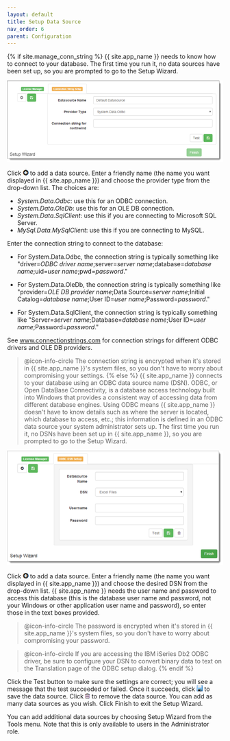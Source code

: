 ```yaml
---
layout: default
title: Setup Data Source
nav_order: 6
parent: Configuration
---
```

{% if site.manage_conn_string %}
{{ site.app_name }} needs to know how to connect to your database. The first time you run it, no data sources have been set up, so you are prompted to go to the Setup Wizard.

![](/assets/images/connstrings.png)

Click ![](/assets/images/addround.png) to add a data source. Enter a friendly name (the name you want displayed in {{ site.app_name }}) and choose the provider type from the drop-down list. The choices are:

* *System.Data.Odbc*: use this for an ODBC connection.
* *System.Data.OleDb*: use this for an OLE DB connection.
* *System.Data.SqlClient*: use this if you are connecting to Microsoft SQL Server.
* *MySql.Data.MySqlClient*: use this if you are connecting to MySQL.

Enter the connection string to connect to the database:

* For System.Data.Odbc, the connection string is typically something like "driver=*ODBC driver name*;server=*server name*;database=*database name*;uid=*user name*;pwd=*password*."

* For System.Data.OleDb, the connection string is typically something like "provider=*OLE DB provider name*;Data Source=*server name*;Initial Catalog=*database name*;User ID=*user name*;Password=*password*."

* For System.Data.SqlClient, the connection string is typically something like "Server=*server name*;Database=*database name*;User ID=*user name*;Password=*password*."

See <a href="http://www.connectionstrings.com" target="top">www.connectionstrings.com</a> for connection strings for different ODBC drivers and OLE DB providers.

> @icon-info-circle The connection string is encrypted when it's stored in {{ site.app_name }}'s system files, so you don't have to worry about compromising your settings.
{% else %}
{{ site.app_name }} connects to your database using an ODBC data source name (DSN). ODBC, or Open DataBase Connectivity, is a database access technology built into Windows that provides a consistent way of accessing data from different database engines. Using ODBC means {{ site.app_name }} doesn't have to know details such as where the server is located, which database to access, etc.; this information is defined in an ODBC data source your system administrator sets up. The first time you run it, no DSNs have been set up in {{ site.app_name }}, so you are prompted to go to the Setup Wizard.

![](/assets/images/datasources.png)

Click ![](/assets/images/addround.png) to add a data source. Enter a friendly name (the name you want displayed in {{ site.app_name }}) and choose the desired DSN from the drop-down list. {{ site.app_name }} needs the user name and password to access this database (this is the database user name and password, not your Windows or other application user name and password), so enter those in the text boxes provided.

> @icon-info-circle The password is encrypted when it's stored in {{ site.app_name }}'s system files, so you don't have to worry about compromising your password.

> @icon-info-circle If you are accessing the IBM iSeries Db2 ODBC driver, be sure to configure your DSN to convert binary data to text on the Translation page of the ODBC setup dialog.
{% endif %}

Click the Test button to make sure the settings are correct; you will see a message that the test succeeded or failed. Once it succeeds, click ![](/assets/images/savestyles.png) to save the data source. Click ![](/assets/images/deleteicon.png) to remove the data source. You can add as many data sources as you wish. Click Finish to exit the Setup Wizard.

You can add additional data sources by choosing Setup Wizard from the Tools menu. Note that this is only available to users in the Administrator role.